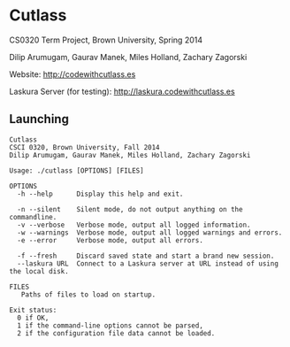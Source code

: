 Cutlass
========

CS0320 Term Project, Brown University, Spring 2014

Dilip Arumugam, Gaurav Manek, Miles Holland, Zachary Zagorski

Website: http://codewithcutlass.es

Laskura Server (for testing): http://laskura.codewithcutlass.es


Launching
---------

```
Cutlass
CSCI 0320, Brown University, Fall 2014
Dilip Arumugam, Gaurav Manek, Miles Holland, Zachary Zagorski

Usage: ./cutlass [OPTIONS] [FILES]

OPTIONS
  -h --help      Display this help and exit.

  -n --silent    Silent mode, do not output anything on the commandline.
  -v --verbose   Verbose mode, output all logged information.
  -w --warnings  Verbose mode, output all logged warnings and errors.
  -e --error     Verbose mode, output all errors.

  -f --fresh     Discard saved state and start a brand new session.
  --laskura URL  Connect to a Laskura server at URL instead of using the local disk.

FILES
   Paths of files to load on startup.

Exit status:
  0	if OK,
  1	if the command-line options cannot be parsed,
  2	if the configuration file data cannot be loaded.
```
